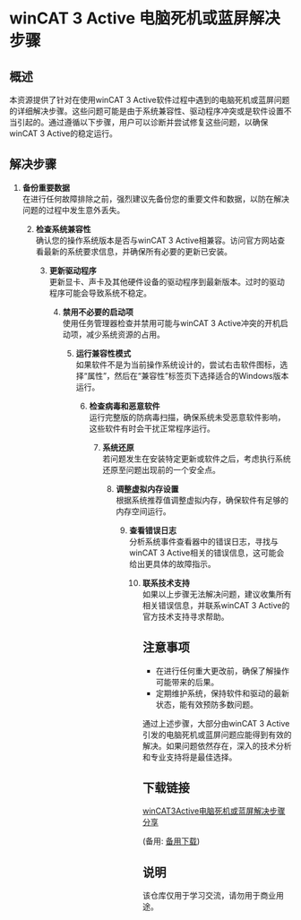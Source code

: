 # winCAT 3 Active 电脑死机或蓝屏解决步骤

## 概述

本资源提供了针对在使用winCAT 3 Active软件过程中遇到的电脑死机或蓝屏问题的详细解决步骤。这些问题可能是由于系统兼容性、驱动程序冲突或是软件设置不当引起的。通过遵循以下步骤，用户可以诊断并尝试修复这些问题，以确保winCAT 3 Active的稳定运行。

## 解决步骤

1. **备份重要数据**  
   在进行任何故障排除之前，强烈建议先备份您的重要文件和数据，以防在解决问题的过程中发生意外丢失。

   2. **检查系统兼容性**  
      确认您的操作系统版本是否与winCAT 3 Active相兼容。访问官方网站查看最新的系统要求信息，并确保所有必要的更新已安装。

      3. **更新驱动程序**  
         更新显卡、声卡及其他硬件设备的驱动程序到最新版本。过时的驱动程序可能会导致系统不稳定。

         4. **禁用不必要的启动项**  
            使用任务管理器检查并禁用可能与winCAT 3 Active冲突的开机启动项，减少系统资源的占用。

            5. **运行兼容性模式**  
               如果软件不是为当前操作系统设计的，尝试右击软件图标，选择“属性”，然后在“兼容性”标签页下选择适合的Windows版本运行。

               6. **检查病毒和恶意软件**  
                  运行完整版的防病毒扫描，确保系统未受恶意软件影响，这些软件有时会干扰正常程序运行。

                  7. **系统还原**  
                     若问题发生在安装特定更新或软件之后，考虑执行系统还原至问题出现前的一个安全点。

                     8. **调整虚拟内存设置**  
                        根据系统推荐值调整虚拟内存，确保软件有足够的内存空间运行。

                        9. **查看错误日志**  
                           分析系统事件查看器中的错误日志，寻找与winCAT 3 Active相关的错误信息，这可能会给出更具体的故障指示。

                           10. **联系技术支持**  
                               如果以上步骤无法解决问题，建议收集所有相关错误信息，并联系winCAT 3 Active的官方技术支持寻求帮助。

                               ## 注意事项

                               - 在进行任何重大更改前，确保了解操作可能带来的后果。
                               - 定期维护系统，保持软件和驱动的最新状态，能有效预防多数问题。

                               通过上述步骤，大部分由winCAT 3 Active引发的电脑死机或蓝屏问题应能得到有效的解决。如果问题依然存在，深入的技术分析和专业支持将是最佳选择。

                               ## 下载链接
                               [winCAT3Active电脑死机或蓝屏解决步骤分享](https://pan.quark.cn/s/cf9da5852d2e) 

                               (备用: [备用下载](https://pan.baidu.com/s/1Z9o_wXKOf7QrXcDe65zSeg?pwd=1234))

                               ## 说明

                               该仓库仅用于学习交流，请勿用于商业用途。
